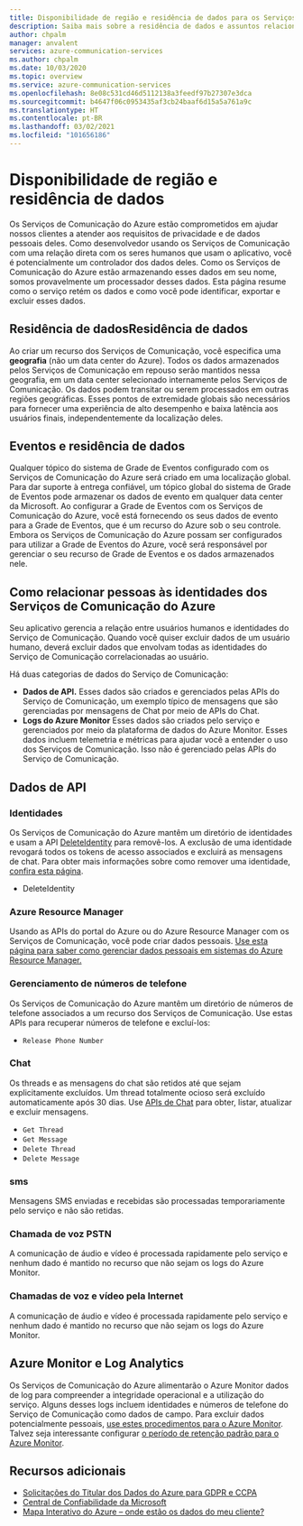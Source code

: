 ```yaml
---
title: Disponibilidade de região e residência de dados para os Serviços de Comunicação do Azure
description: Saiba mais sobre a residência de dados e assuntos relacionados à residência de dados nos Serviços de Comunicação do Azure
author: chpalm
manager: anvalent
services: azure-communication-services
ms.author: chpalm
ms.date: 10/03/2020
ms.topic: overview
ms.service: azure-communication-services
ms.openlocfilehash: 8e08c531cd46d5112138a3feedf97b27307e3dca
ms.sourcegitcommit: b4647f06c0953435af3cb24baaf6d15a5a761a9c
ms.translationtype: HT
ms.contentlocale: pt-BR
ms.lasthandoff: 03/02/2021
ms.locfileid: "101656186"
---
```

# <a name="region-availability-and-data-residency"></a>Disponibilidade de região e residência de dados

Os Serviços de Comunicação do Azure estão comprometidos em ajudar nossos clientes a atender aos requisitos de privacidade e de dados pessoais deles. Como desenvolvedor usando os Serviços de Comunicação com uma relação direta com os seres humanos que usam o aplicativo, você é potencialmente um controlador dos dados deles. Como os Serviços de Comunicação do Azure estão armazenando esses dados em seu nome, somos provavelmente um processador desses dados. Esta página resume como o serviço retém os dados e como você pode identificar, exportar e excluir esses dados.

## <a name="data-residency"></a>Residência de dadosResidência de dados

Ao criar um recurso dos Serviços de Comunicação, você especifica uma **geografia** (não um data center do Azure). Todos os dados armazenados pelos Serviços de Comunicação em repouso serão mantidos nessa geografia, em um data center selecionado internamente pelos Serviços de Comunicação. Os dados podem transitar ou serem processados em outras regiões geográficas. Esses pontos de extremidade globais são necessários para fornecer uma experiência de alto desempenho e baixa latência aos usuários finais, independentemente da localização deles.

## <a name="data-residency-and-events"></a>Eventos e residência de dados

Qualquer tópico do sistema de Grade de Eventos configurado com os Serviços de Comunicação do Azure será criado em uma localização global. Para dar suporte à entrega confiável, um tópico global do sistema de Grade de Eventos pode armazenar os dados de evento em qualquer data center da Microsoft. Ao configurar a Grade de Eventos com os Serviços de Comunicação do Azure, você está fornecendo os seus dados de evento para a Grade de Eventos, que é um recurso do Azure sob o seu controle. Embora os Serviços de Comunicação do Azure possam ser configurados para utilizar a Grade de Eventos do Azure, você será responsável por gerenciar o seu recurso de Grade de Eventos e os dados armazenados nele.

## <a name="relating-humans-to-azure-communication-services-identities"></a>Como relacionar pessoas às identidades dos Serviços de Comunicação do Azure

Seu aplicativo gerencia a relação entre usuários humanos e identidades do Serviço de Comunicação. Quando você quiser excluir dados de um usuário humano, deverá excluir dados que envolvam todas as identidades do Serviço de Comunicação correlacionadas ao usuário.

Há duas categorias de dados do Serviço de Comunicação:
- **Dados de API.** Esses dados são criados e gerenciados pelas APIs do Serviço de Comunicação, um exemplo típico de mensagens que são gerenciadas por mensagens de Chat por meio de APIs do Chat.
- **Logs do Azure Monitor** Esses dados são criados pelo serviço e gerenciados por meio da plataforma de dados do Azure Monitor. Esses dados incluem telemetria e métricas para ajudar você a entender o uso dos Serviços de Comunicação. Isso não é gerenciado pelas APIs do Serviço de Comunicação.

## <a name="api-data"></a>Dados de API

### <a name="identities"></a>Identidades

Os Serviços de Comunicação do Azure mantêm um diretório de identidades e usam a API [DeleteIdentity](/rest/api/communication/communicationidentity/delete) para removê-los. A exclusão de uma identidade revogará todos os tokens de acesso associados e excluirá as mensagens de chat. Para obter mais informações sobre como remover uma identidade, [confira esta página](../quickstarts/access-tokens.md).

- DeleteIdentity

### <a name="azure-resource-manager"></a>Azure Resource Manager

Usando as APIs do portal do Azure ou do Azure Resource Manager com os Serviços de Comunicação, você pode criar dados pessoais. [Use esta página para saber como gerenciar dados pessoais em sistemas do Azure Resource Manager.](../../azure-resource-manager/management/resource-manager-personal-data.md)

### <a name="telephone-number-management"></a>Gerenciamento de números de telefone

Os Serviços de Comunicação do Azure mantêm um diretório de números de telefone associados a um recurso dos Serviços de Comunicação. Use estas APIs para recuperar números de telefone e excluí-los:
- `Release Phone Number`

### <a name="chat"></a>Chat

Os threads e as mensagens do chat são retidos até que sejam explicitamente excluídos. Um thread totalmente ocioso será excluído automaticamente após 30 dias. Use [APIs de Chat](/rest/api/communication/chat/deletechatmessage/deletechatmessage) para obter, listar, atualizar e excluir mensagens.

- `Get Thread`
- `Get Message`
- `Delete Thread`
- `Delete Message`

### <a name="sms"></a>sms

Mensagens SMS enviadas e recebidas são processadas temporariamente pelo serviço e não são retidas.

### <a name="pstn-voice-calling"></a>Chamada de voz PSTN

A comunicação de áudio e vídeo é processada rapidamente pelo serviço e nenhum dado é mantido no recurso que não sejam os logs do Azure Monitor.

### <a name="internet-voice-and-video-calling"></a>Chamadas de voz e vídeo pela Internet

A comunicação de áudio e vídeo é processada rapidamente pelo serviço e nenhum dado é mantido no recurso que não sejam os logs do Azure Monitor.

## <a name="azure-monitor-and-log-analytics"></a>Azure Monitor e Log Analytics

Os Serviços de Comunicação do Azure alimentarão o Azure Monitor dados de log para compreender a integridade operacional e a utilização do serviço. Alguns desses logs incluem identidades e números de telefone do Serviço de Comunicação como dados de campo. Para excluir dados potencialmente pessoais, [use estes procedimentos para o Azure Monitor](../../azure-monitor/logs/personal-data-mgmt.md). Talvez seja interessante configurar [o período de retenção padrão para o Azure Monitor](../../azure-monitor/logs/manage-cost-storage.md).

## <a name="additional-resources"></a>Recursos adicionais

- [Solicitações do Titular dos Dados do Azure para GDPR e CCPA](/microsoft-365/compliance/gdpr-dsr-azure?preserve-view=true&view=o365-worldwide)
- [Central de Confiabilidade da Microsoft](https://www.microsoft.com/trust-center/privacy/data-location)
- [Mapa Interativo do Azure – onde estão os dados do meu cliente?](https://azuredatacentermap.azurewebsites.net/)
